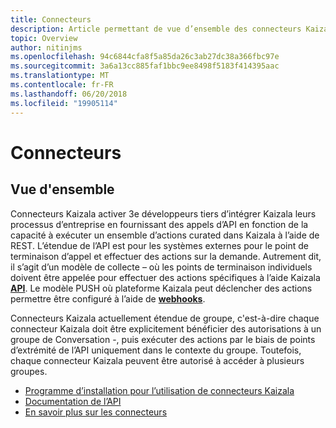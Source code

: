 ```yaml
---
title: Connecteurs
description: Article permettant de vue d’ensemble des connecteurs Kaizala
topic: Overview
author: nitinjms
ms.openlocfilehash: 94c6844cfa8f5a85da26c3ab27dc38a366fbc97e
ms.sourcegitcommit: 3a6a13cc885faf1bbc9ee8498f5183f414395aac
ms.translationtype: MT
ms.contentlocale: fr-FR
ms.lasthandoff: 06/20/2018
ms.locfileid: "19905114"
---
```

# <a name="connectors"></a>Connecteurs

## <a name="overview"></a>Vue d'ensemble
Connecteurs Kaizala activer 3e développeurs tiers d’intégrer Kaizala leurs processus d’entreprise en fournissant des appels d’API en fonction de la capacité à exécuter un ensemble d’actions curated dans Kaizala à l’aide de REST. L’étendue de l’API est pour les systèmes externes pour le point de terminaison d’appel et effectuer des actions sur la demande. Autrement dit, il s’agit d’un modèle de collecte – où les points de terminaison individuels doivent être appelée pour effectuer des actions spécifiques à l’aide Kaizala **[API](API.md)**. Le modèle PUSH où plateforme Kaizala peut déclencher des actions permettre être configuré à l’aide de **[webhooks](webHooks.md)**.

Connecteurs Kaizala actuellement étendue de groupe, c'est-à-dire chaque connecteur Kaizala doit être explicitement bénéficier des autorisations à un groupe de Conversation -, puis exécuter des actions par le biais de points d’extrémité de l’API uniquement dans le contexte du groupe. Toutefois, chaque connecteur Kaizala peuvent être autorisé à accéder à plusieurs groupes.

* [Programme d’installation pour l’utilisation de connecteurs Kaizala](setup.md)
* [Documentation de l’API](API.md)
* [En savoir plus sur les connecteurs](https://support.office.com/en-US/article/Kaizala-Connectors-223791c8-718d-4669-8c5e-a76804ae1ddd)
